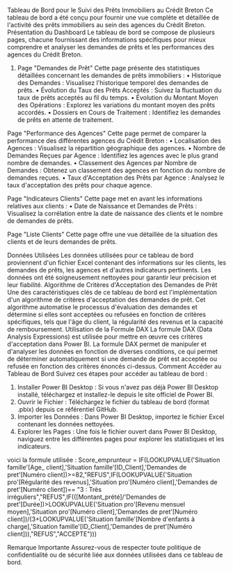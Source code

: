 Tableau de Bord pour le Suivi des Prêts Immobiliers au Crédit Breton
Ce tableau de bord a été conçu pour fournir une vue complète et détaillée de l'activité des prêts immobiliers au sein des agences du Crédit Breton.
Présentation du Dashboard
Le tableau de bord se compose de plusieurs pages, chacune fournissant des informations spécifiques pour mieux comprendre et analyser les demandes de prêts et les performances des agences du Crédit Breton.
1.	Page "Demandes de Prêt"
Cette page présente des statistiques détaillées concernant les demandes de prêts immobiliers :
•	Historique des Demandes : Visualisez l'historique temporel des demandes de prêts.
•	Évolution du Taux des Prêts Acceptés : Suivez la fluctuation du taux de prêts acceptés au fil du temps.
•	Évolution du Montant Moyen des Opérations : Explorez les variations du montant moyen des prêts accordés.
•	Dossiers en Cours de Traitement : Identifiez les demandes de prêts en attente de traitement.
 



Page "Performance des Agences"
Cette page permet de comparer la performance des différentes agences du Crédit Breton :
•	Localisation des Agences : Visualisez la répartition géographique des agences.
•	Nombre de Demandes Reçues par Agence : Identifiez les agences avec le plus grand nombre de demandes.
•	Classement des Agences par Nombre de Demandes : Obtenez un classement des agences en fonction du nombre de demandes reçues.
•	Taux d'Acceptation des Prêts par Agence : Analysez le taux d'acceptation des prêts pour chaque agence.
 
Page "Indicateurs Clients"
Cette page met en avant les informations relatives aux clients :
•	Date de Naissance et Demandes de Prêts : Visualisez la corrélation entre la date de naissance des clients et le nombre de demandes de prêts.
 
Page "Liste Clients"
Cette page offre une vue détaillée de la situation des clients et de leurs demandes de prêts.
 

Données Utilisées
Les données utilisées pour ce tableau de bord proviennent d'un fichier Excel contenant des informations sur les clients, les demandes de prêts, les agences et d'autres indicateurs pertinents. Les données ont été soigneusement nettoyées pour garantir leur précision et leur fiabilité.
Algorithme de Critères d'Acceptation des Demandes de Prêt
Une des caractéristiques clés de ce tableau de bord est l'implémentation d'un algorithme de critères d'acceptation des demandes de prêt. Cet algorithme automatise le processus d'évaluation des demandes et détermine si elles sont acceptées ou refusées en fonction de critères spécifiques, tels que l'âge du client, la régularité des revenus et la capacité de remboursement.
Utilisation de la Formule DAX
La formule DAX (Data Analysis Expressions) est utilisée pour mettre en œuvre ces critères d'acceptation dans Power BI. La formule DAX permet de manipuler et d'analyser les données en fonction de diverses conditions, ce qui permet de déterminer automatiquement si une demande de prêt est acceptée ou refusée en fonction des critères énoncés ci-dessus.
Comment Accéder au Tableau de Bord
Suivez ces étapes pour accéder au tableau de bord :
1.	Installer Power BI Desktop : Si vous n'avez pas déjà Power BI Desktop installé, téléchargez et installez-le depuis le site officiel de Power BI.
2.	Ouvrir le Fichier : Téléchargez le fichier du tableau de bord (format .pbix) depuis ce référentiel GitHub.
3.	Importer les Données : Dans Power BI Desktop, importez le fichier Excel contenant les données nettoyées.
4.	Explorer les Pages : Une fois le fichier ouvert dans Power BI Desktop, naviguez entre les différentes pages pour explorer les statistiques et les indicateurs.

voici la formule utilisée : 
Score_emprunteur = IF(LOOKUPVALUE('Situation famille'[Age_ client],'Situation famille'[ID_Client],'Demandes de pret'[Numéro client])>=82,"REFUS",IF(LOOKUPVALUE('Situation pro'[Régularité des revenus],'Situation pro'[Numéro client],'Demandes de pret'[Numéro client])== "3 : Très irréguliers","REFUS",IF(([Montant_prété]/'Demandes de pret'[Durée])>LOOKUPVALUE('Situation pro'[Revenu mensuel moyen],'Situation pro'[Numéro client],'Demandes de pret'[Numéro client])/(3+LOOKUPVALUE('Situation famille'[Nombre d'enfants à charge],'Situation famille'[ID_Client],'Demandes de pret'[Numéro client])),"REFUS","ACCEPTE")))

Remarque Importante
Assurez-vous de respecter toute politique de confidentialité ou de sécurité liée aux données utilisées dans ce tableau de bord.

